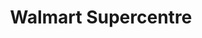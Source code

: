 ---
title: "Walmart Supercentre"
url: /burlington/walmart-supercentre-fairview-street/
shop: Supermarkt
---